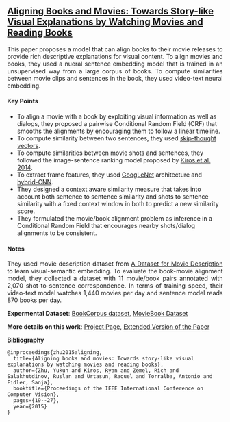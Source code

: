 ## [Aligning Books and Movies: Towards Story-like Visual Explanations by Watching Movies and Reading Books](http://www.cv-foundation.org/openaccess/content_iccv_2015/papers/Zhu_Aligning_Books_and_ICCV_2015_paper.pdf)

<p align="justify">
This paper proposes a model that can align books to their movie releases to provide rich descriptive explanations for visual content. To align movies and books, they used a nueral sentence embedding model that is trained in an unsupervised way from a large corpus of books. To compute similarities between movie clips and sentences in the book, they used video-text neural embedding. 
<p align="justify">

#### Key Points

- To align a movie with a book by exploiting visual information as well as dialogs, they proposed a pairwise Conditional Random Field (CRF) that smooths the alignments by encouraging them to follow a linear timeline.
- To compute similarity between two sentences, they used [skip-thought vectors](http://papers.nips.cc/paper/5950-skip-thought-vectors.pdf).
- To compute similarities between movie shots and sentences, they followed the image-sentence ranking model proposed by [Kiros et al. 2014](http://www.cs.toronto.edu/~rkiros/papers/mnlm2014.pdf).
- To extract frame features, they used [GoogLeNet](http://www.cv-foundation.org/openaccess/content_cvpr_2015/papers/Szegedy_Going_Deeper_With_2015_CVPR_paper.pdf) architecture and [hybrid-CNN](http://papers.nips.cc/paper/5349-learning-deep-features-for-scene-recognition-using-places-database.pdf).
- They designed a context aware similarity measure that takes into account both sentence to sentence similarity and shots to sentence similarity with a fixed context window in both to predict a new similarity score.
- They formulated the movie/book alignment problem as inference in a Conditional Random Field that encourages nearby shots/dialog alignments to be consistent.

#### Notes

<p align="justify">
They used movie description dataset from <a href="http://www.cv-foundation.org/openaccess/content_cvpr_2015/papers/Rohrbach_A_Dataset_for_2015_CVPR_paper.pdf">A Dataset for Movie Description</a> to learn visual-semantic embedding. To evaluate the book-movie alignment model, they collected a dataset with 11 movie/book pairs annotated with 2,070 shot-to-sentence correspondence. In terms of training speed, their video-text model watches 1,440 movies per day and sentence model reads 870 books per day.
<p align="justify">

**Expermental Dataset**: [BookCorpus dataset](http://yknzhu.wixsite.com/mbweb), [MovieBook Dataset](http://yknzhu.wixsite.com/mbweb)

**More details on this work**: [Project Page](http://yknzhu.wixsite.com/mbweb), [Extended Version of the Paper](http://www.cs.toronto.edu/~zemel/documents/align.pdf)

**Bibliography**
```
@inproceedings{zhu2015aligning,
  title={Aligning books and movies: Towards story-like visual explanations by watching movies and reading books},
  author={Zhu, Yukun and Kiros, Ryan and Zemel, Rich and Salakhutdinov, Ruslan and Urtasun, Raquel and Torralba, Antonio and Fidler, Sanja},
  booktitle={Proceedings of the IEEE International Conference on Computer Vision},
  pages={19--27},
  year={2015}
}
```
